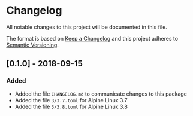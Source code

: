 # Changelog
All notable changes to this project will be documented in this file.

The format is based on [Keep a Changelog](http://keepachangelog.com/en/1.0.0/)
and this project adheres to [Semantic Versioning](http://semver.org/spec/v2.0.0.html).

## [0.1.0] - 2018-09-15
### Added
- Added the file `CHANGELOG.md` to communicate changes to this package
- Added the file `3/3.7.toml` for Alpine Linux 3.7
- Added the file `3/3.8.toml` for Alpine Linux 3.8
